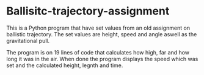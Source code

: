 # Ballisitc-trajectory-assignment

This is a Python program that have set values from an old assignment on ballistic trajectory.
The set values are height, speed and angle aswell as the gravitational pull.

The program is on 19 lines of code that calculates how high, far and how long it was in the air. 
When done the program displays the speed which was set and the calculated height, legnth and time. 
